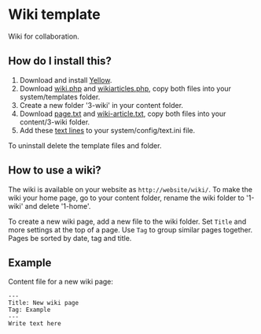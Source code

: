 Wiki template
=============
Wiki for collaboration.

How do I install this?
----------------------
1. Download and install [Yellow](https://github.com/markseu/yellowcms/).  
2. Download [wiki.php](wiki.php?raw=true) and [wikiarticles.php](wikiarticles.php?raw=true), copy both files into your system/templates folder.  
3. Create a new folder '3-wiki' in your content folder.
4. Download [page.txt](page.txt?raw=true) and [wiki-article.txt](wiki-article.txt?raw=true), copy both files into your content/3-wiki folder.
5. Add these [text lines](text.ini?raw=true) to your system/config/text.ini file.

To uninstall delete the template files and folder.

How to use a wiki?
------------------
The wiki is available on your website as `http://website/wiki/`. To make the wiki your home page, go to your content folder, rename the wiki folder to '1-wiki' and delete '1-home'.

To create a new wiki page, add a new file to the wiki folder. Set `Title` and more settings at the top of a page. Use `Tag` to group similar pages together. Pages be sorted by date, tag and title.

Example
-------
Content file for a new wiki page:

    ---
    Title: New wiki page
    Tag: Example
    ---
    Write text here